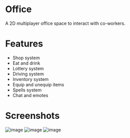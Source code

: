 # Office
A 2D multiplayer office space to interact with co-workers.

# Features
- Shop system
- Eat and drink
- Lottery system
- Driving system
- Inventory system
- Equip and unequip items
- Spells system
- Chat and emotes

# Screenshots
![image](https://github.com/user-attachments/assets/445893b7-57cd-4b5c-be3d-3b10a3ec973a)
![image](https://github.com/user-attachments/assets/5aeefedf-f40e-4945-99a3-7758c527713d)
![image](https://github.com/user-attachments/assets/6e5e180d-17f9-42d9-a784-84ccd2190a0d)
